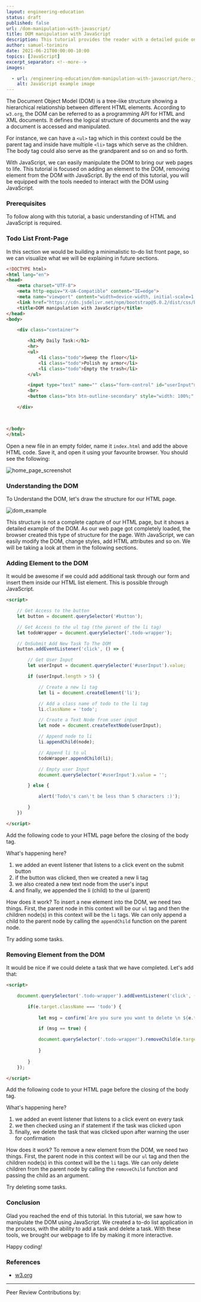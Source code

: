 ```yaml
---
layout: engineering-education
status: draft
published: false
url: /dom-manipulation-with-javascript/
title: DOM manipulation with JavaScript
description: This tutorial provides the reader with a detailed guide on manipulating the Document Object Model with JavaScript.
author: samuel-torimiro
date: 2021-06-21T00:00:00-10:00
topics: [JavaScript]
excerpt_separator: <!--more-->
images:

  - url: /engineering-education/dom-manipulation-with-javascript/hero.jpg
    alt: JavaScript example image
---
```

The Document Object Model (DOM) is a tree-like structure showing a hierarchical relationship between different HTML elements. According to `w3.org`, the DOM can be referred to as a programming API for HTML and XML documents. It defines the logical structure of documents and the way a document is accessed and manipulated.
<!--more-->

For instance, we can have a `<ul>` tag which in this context could be the parent tag and inside have multiple `<li>` tags which serve as the children. The body tag could also serve as the grandparent and so on and so forth. 

With JavaScript, we can easily manipulate the DOM to bring our web pages to life. This tutorial is focused on adding an element to the DOM, removing element from the DOM with JavaScript. By the end of this tutorial, you will be equipped with the tools needed to interact with the DOM using JavaScript.

### Prerequisites
To follow along with this tutorial, a basic understanding of HTML and JavaScript is required.

### Todo List Front-Page
In this section we would be building a minimalistic to-do list front page, so we can visualize what we will be explaining in future sections.

```html
<!DOCTYPE html>
<html lang="en">
<head>
    <meta charset="UTF-8">
    <meta http-equiv="X-UA-Compatible" content="IE=edge">
    <meta name="viewport" content="width=device-width, initial-scale=1.0">
    <link href="https://cdn.jsdelivr.net/npm/bootstrap@5.0.2/dist/css/bootstrap.min.css" rel="stylesheet" integrity="sha384-EVSTQN3/azprG1Anm3QDgpJLIm9Nao0Yz1ztcQTwFspd3yD65VohhpuuCOmLASjC" crossorigin="anonymous">
    <title>DOM manipulation with JavaScript</title>
</head>
<body>

    <div class="container">

        <h1>My Daily Task:</h1>
        <hr>
        <ul>
            <li class="todo">Sweep the floor</li>
            <li class="todo">Polish my armor</li>
            <li class="todo">Empty the trash</li>
        </ul>

        <input type="text" name="" class="form-control" id="userInput">
        <br>
        <button class="btn btn-outline-secondary" style="width: 100%;" id="button">Add New Task</button>

    </div>

    

</body>
</html>
```

Open a new file in an empty folder, name it `index.html` and add the above HTML code. Save it, and open it using your favourite browser. You should see the following:

![home_page_screenshot](/engineering-education/dom-manipulation-with-javascript/home-page-screenshot.png)

### Understanding the DOM
To Understand the DOM, let's draw the structure for our HTML page.

![dom_example](/engineering-education/dom-manipulation-with-javascript/dom-example.png)

This structure is not a complete capture of our HTML page, but it shows a detailed example of the DOM. As our web page got completely loaded, the browser created this type of structure for the page. With JavaScript, we can easily modify the DOM, change styles, add HTML attributes and so on. We will be taking a look at them in the following sections.

### Adding Element to the DOM
It would be awesome if we could add additional task through our form and insert them inside our HTML list element. This is possible through JavaScript. 

```html
<script>

    // Get Access to the button
    let button = document.querySelector('#button');

    // Get Access to the ul tag (the parent of the li tag)
    let todoWrapper = document.querySelector('.todo-wrapper');

    // OnSubmit Add New Task To The DOM
    button.addEventListener('click', () => {

        // Get User Input
        let userInput = document.querySelector('#userInput').value;

        if (userInput.length > 5) {

            // Create a new li tag
            let li = document.createElement('li');

            // Add a class name of todo to the li tag
            li.className = 'todo';

            // Create a Text Node from user input
            let node = document.createTextNode(userInput);

            // Append node to li
            li.appendChild(node);

            // Append li to ul
            todoWrapper.appendChild(li);

            // Empty user Input
            document.querySelector('#userInput').value = '';

        } else {

            alert('Todo\'s can\'t be less than 5 characters :)');

        }
    })

</script>
```

Add the following code to your HTML page before the closing of the body tag.

What's happening here?
1. we added an event listener that listens to a click event on the submit button
1. if the button was clicked, then we created a new li tag
1. we also created a new text node from the user's input
1. and finally, we appended the li (child) to the ul (parent)

How does it work?
To insert a new element into the DOM, we need two things. First, the parent node in this context will be our `ul` tag and then the children node(s) in this context will be the `li` tags. We can only append a child to the parent node by calling the `appendChild` function on the parent node.

Try adding some tasks.

### Removing Element from the DOM
It would be nice if we could delete a task that we have completed. Let's add that:

```html
<script>

    document.querySelector('.todo-wrapper').addEventListener('click', (e) => {

        if(e.target.className === 'todo') {
        
            let msg = confirm(`Are you sure you want to delete \n ${e.target.innerText}`)

            if (msg == true) {

            document.querySelector('.todo-wrapper').removeChild(e.target)
            
            }
            
        }
    });

</script>  
```

Add the following code to your HTML page before the closing of the body tag.

What's happening here?
1. we added an event listener that listens to a click event on every task
1. we then checked using an if statement if the task was clicked upon
1. finally, we delete the task that was clicked upon after warning the user for confirmation

How does it work?
To remove a new element from the DOM, we need two things. First, the parent node in this context will be our `ul` tag and then the children node(s) in this context will be the `li` tags. We can only delete children from the parent node by calling the `removeChild` function and passing the child as an argument.

Try deleting some tasks.

### Conclusion
Glad you reached the end of this tutorial. In this tutorial, we saw how to manipulate the DOM using JavaScript. We created a to-do list application in the process, with the ability to add a task and delete a task. With these tools, we brought our webpage to life by making it more interactive.

Happy coding!

### References
- [w3.org](https://www.w3.org/TR/WD-DOM/introduction.html)

---
Peer Review Contributions by: 


